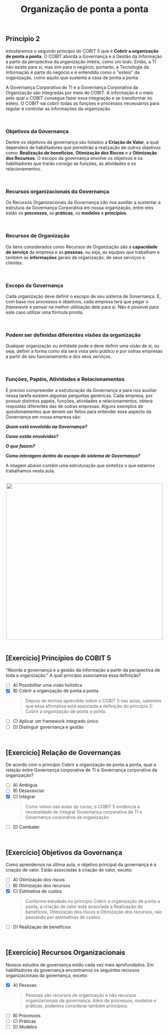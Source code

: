 <div align="center">

  # Organização de ponta a ponta

</div>

<br>

## Princípio 2

estudaremos o segundo princípio do COBIT 5 que é **Cobrir a organização de ponta a ponta**. O COBIT aborda a Governança e a Gestão da Informação a partir da perspectiva da organização inteira, como um todo. Então, a TI não existe para si, mas sim para o negócio, portanto, a Tecnologia da Informação é parte do negócio e é entendida como o "esteio" da organização, como aquilo que sustenta a casa de ponta a ponta. 

A Governança Corporativa de TI e a Governança Corporativa da Organização são integradas por meio do COBIT. A informação é o meio pelo qual o COBIT consegue fazer essa integração e se transformar no esteio. O COBIT vai cobrir todas as funções e processos necessários para regular e controlar as informações da organização. 

<br>

### Objetivos da Governança

Dentre os objetivos da governança são listados a **Criação de Valor**, a qual dependerá de habilitadores que permitirão a realização de outros objetivos como: **Realização de benefícios**, **Otimização dos Riscos** e a **Otimização dos Recursos**. O escopo da governança envolve os objetivos e os habilitadores que trarão consigo as funções, as atividades e os relacionamentos.

<br>

### Recursos organizacionais da Governança

Os Recursos Organizacionais da Governança irão nos auxiliar a sustentar a estrutura da Governança Corporativa em nossa organização, entre eles estão os **processos**, as **práticas**, os **modelos** e **princípios**.

<br>

### Recursos de Organização

Os itens considerados como Recursos de Organização são a **capacidade de serviço** da empresa e as **pessoas**, ou seja, as equipes que trabalham  e também as **informações** gerais da organização, de seus serviços e clientes.

<br>

### Escopo da Governança

Cada organização deve definir o escopo de seu sistema de Governança. E, com base nos processos e objetivos, cada empresa terá que pegar o *framework* e pensar na melhor utilização dele para si. Não é possível para este caso utilizar uma fórmula pronta.

<br>

### Podem ser definidas diferentes visões da organização

Qualquer organização ou entidade pode e deve definir uma visão de si, ou seja, definir a forma como ela será vista pelo público e por outras empresas a partir de seu funcionamento e dos seus serviços.

<br>

### Funções, Papéis, Atividades e Relacionamentos 

É preciso compreender a estruturação da Governança e para nos auxiliar nessa tarefa existem algumas perguntas genéricas. Cada empresa, por possuir distintos papéis, funções, atividades e relacionamentos, obterá respostas diferentes das de outras empresas. Alguns exemplos de questionamentos que devem ser feitos para entender esse aspecto da Governança em nossa empresa são:

***Quem está envolvido na Governança?***

***Como estão envolvidos?***

***O que fazem?***

***Como interagem dentro do escopo do sistema de Governança?***

A imagem abaixo contém uma estruturação que sintetiza o que estamos trabalhamos nesta aula.

<br>

<div align="center">

  <img src="images/principio2.jfif" width="500">

</div>

<br>

## [Exercício] Princípios do COBIT 5

"Aborda a governança e a gestão da informação a partir da perspectiva de toda a organização." A qual princípio associamos essa definição?

- [ ] A) Possibilitar uma visão holística
- [x] B) Cobrir a organização de ponta a ponta
  > Depois de termos aprendido sobre o COBIT 5 nas aulas, sabemos que essa afirmativa está associada a definição do princípio 2: Cobrir a organização de ponta a ponta.
- [ ] C) Aplicar um framework integrado único
- [ ] D) Distinguir governança e gestão

<br>

## [Exercício] Relação de Governanças

De acordo com o princípio Cobrir a organização de ponta a ponta, qual a relação entre Governança corporativa de TI e Governança corporativa da organização?

- [ ] A) Ambígua
- [ ] B) Desassociar
- [x] C) Integrar
  > Como vimos nas aulas do curso, o COBIT 5 evidencia a necessidade de integrar Governança corporativa de TI e Governança corporativa da organização.
- [ ] D) Combater

<br>

## [Exercício] Objetivos da Governança

Como aprendemos na última aula, o objetivo principal da governança é a criação de valor. Estão associadas à criação de valor, exceto:

- [ ] A) Otimização dos riscos
- [ ] B) Otimização dos recursos
- [x] C) Estimativa de custos
  > Conforme estudado no princípio Cobrir a organização de ponta a ponta, a criação de valor está associada a Realização de benefícios, Otimização dos riscos e Otimização dos recursos, não passando por estimativas de custos.
- [ ] D) Realização de benefícios

<br>

## [Exercício] Recursos Organizacionais

Nossos estudos de governança estão cada vez mais aprofundados. Em habilitadores da governança encontramos os seguintes recursos organizacionais da governança, exceto:

- [x] A) Pessoas
  > Pessoas são recursos de organização e não recursos organizacionais da governança. Além de processos, modelos e práticas, podemos considerar também princípios.
- [ ] B) Processos
- [ ] C) Práticas
- [ ] D) Modelos